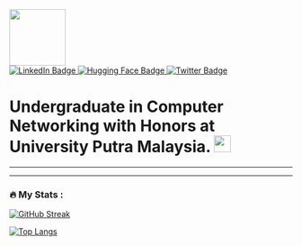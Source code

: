 <div id="header" align="left">
  <img src="https://i.giphy.com/media/v1.Y2lkPTc5MGI3NjExdDY2cWpnajN1Zncxd2hqOW9jeGFqdzZ4OTVmMnFlcG15cTY5ZnRhNiZlcD12MV9pbnRlcm5hbF9naWZfYnlfaWQmY3Q9Zw/GLC1Z9y2ZLKomEYdRV/giphy.gif" width="100"/>
</div>

<div id="badges">
  <a href="your-linkedin-URL">
    <img src="https://img.shields.io/badge/LinkedIn-blue?style=for-the-badge&logo=linkedin&logoColor=white" alt="LinkedIn Badge"/>
  </a>
   <a href="https://huggingface.co/anasmarz">
    <img src="https://img.shields.io/badge/Hugging%20Face-blue?style=for-the-badge&logo=huggingface&logoColor=yellow" alt="Hugging Face Badge"/>
  </a>
  <a href="your-twitter-URL">
    <img src="https://img.shields.io/badge/Twitter-blue?style=for-the-badge&logo=twitter&logoColor=white" alt="Twitter Badge"/>
  </a>
</div>

<img src="https://komarev.com/ghpvc/?username=anasmarz&style=flat-square&color=blue" alt=""/>

<h1>
  Undergraduate in Computer Networking with Honors at University Putra Malaysia.
  <img src="https://media.giphy.com/media/hvRJCLFzcasrR4ia7z/giphy.gif" width="30px"/>
</h1>


---

---

### :fire: My Stats :

[![GitHub Streak](http://github-readme-streak-stats.herokuapp.com?user=anasmarz&theme=dark&background=000000)](https://git.io/streak-stats)

[![Top Langs](https://github-readme-stats.vercel.app/api/top-langs/?username=anasmarz&layout=compact&theme=vision-friendly-dark)](https://github.com/anuraghazra/github-readme-stats)

